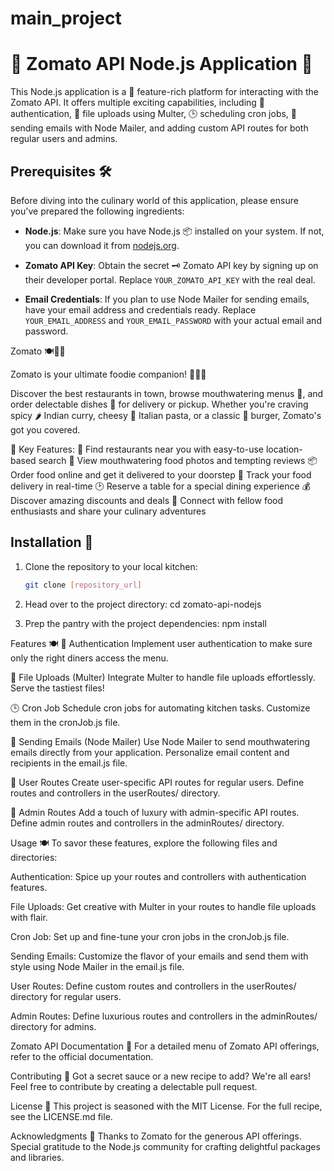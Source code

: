 # main_project
# 🍔 Zomato API Node.js Application 🍕

This Node.js application is a 🚀 feature-rich platform for interacting with the Zomato API. It offers multiple exciting capabilities, including 🌟 authentication, 📁 file uploads using Multer, 🕒 scheduling cron jobs, 📧 sending emails with Node Mailer, and adding custom API routes for both regular users and admins.

## Prerequisites 🛠️

Before diving into the culinary world of this application, please ensure you've prepared the following ingredients:

- **Node.js**: Make sure you have Node.js 📦 installed on your system. If not, you can download it from [nodejs.org](https://nodejs.org/).

- **Zomato API Key**: Obtain the secret 🗝️ Zomato API key by signing up on their developer portal. Replace `YOUR_ZOMATO_API_KEY` with the real deal.

- **Email Credentials**: If you plan to use Node Mailer for sending emails, have your email address and credentials ready. Replace `YOUR_EMAIL_ADDRESS` and `YOUR_EMAIL_PASSWORD` with your actual email and password.


Zomato 🍽️🥂🍰

Zomato is your ultimate foodie companion! 🍔🍕🌮

Discover the best restaurants in town, browse mouthwatering menus 📜, and order delectable dishes 🚀 for delivery or pickup. Whether you're craving spicy 🌶️ Indian curry, cheesy 🧀 Italian pasta, or a classic 🍔 burger, Zomato's got you covered.

🌟 Key Features:
📍 Find restaurants near you with easy-to-use location-based search
📸 View mouthwatering food photos and tempting reviews
📦 Order food online and get it delivered to your doorstep
🚗 Track your food delivery in real-time
🕑 Reserve a table for a special dining experience
💰 Discover amazing discounts and deals
👥 Connect with fellow food enthusiasts and share your culinary adventures
## Installation 🚀

1. Clone the repository to your local kitchen:

   ```bash
   git clone [repository_url]

2. Head over to the project directory:
  cd zomato-api-nodejs

3. Prep the pantry with the project dependencies:
 npm install

 Features 🍽️
🚪 Authentication
Implement user authentication to make sure only the right diners access the menu.

📁 File Uploads (Multer)
Integrate Multer to handle file uploads effortlessly. Serve the tastiest files!

🕒 Cron Job
Schedule cron jobs for automating kitchen tasks. Customize them in the cronJob.js file.

📧 Sending Emails (Node Mailer)
Use Node Mailer to send mouthwatering emails directly from your application. Personalize email content and recipients in the email.js file.

👤 User Routes
Create user-specific API routes for regular users. Define routes and controllers in the userRoutes/ directory.

👑 Admin Routes
Add a touch of luxury with admin-specific API routes. Define admin routes and controllers in the adminRoutes/ directory.

Usage 🍽️
To savor these features, explore the following files and directories:

Authentication: Spice up your routes and controllers with authentication features.

File Uploads: Get creative with Multer in your routes to handle file uploads with flair.

Cron Job: Set up and fine-tune your cron jobs in the cronJob.js file.

Sending Emails: Customize the flavor of your emails and send them with style using Node Mailer in the email.js file.

User Routes: Define custom routes and controllers in the userRoutes/ directory for regular users.

Admin Routes: Define luxurious routes and controllers in the adminRoutes/ directory for admins.

Zomato API Documentation 📖
For a detailed menu of Zomato API offerings, refer to the official documentation.

Contributing 🙌
Got a secret sauce or a new recipe to add? We're all ears! Feel free to contribute by creating a delectable pull request.

License 📜
This project is seasoned with the MIT License. For the full recipe, see the LICENSE.md file.

Acknowledgments 🙏
Thanks to Zomato for the generous API offerings.
Special gratitude to the Node.js community for crafting delightful packages and libraries.

